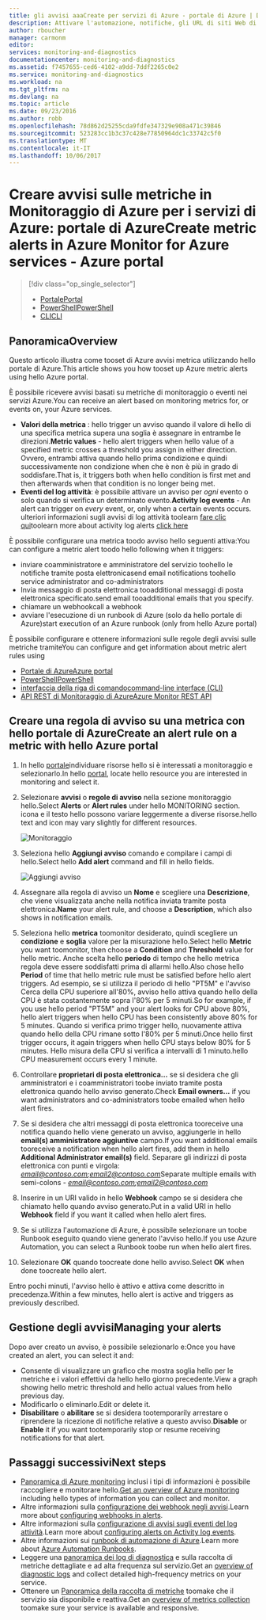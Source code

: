 ```yaml
---
title: gli avvisi aaaCreate per servizi di Azure - portale di Azure | Documenti Microsoft
description: Attivare l'automazione, notifiche, gli URL di siti Web di chiamata (webhook) o messaggi di posta elettronica quando vengono soddisfatte le condizioni di hello specificate.
author: rboucher
manager: carmonm
editor: 
services: monitoring-and-diagnostics
documentationcenter: monitoring-and-diagnostics
ms.assetid: f7457655-ced6-4102-a9dd-7ddf2265c0e2
ms.service: monitoring-and-diagnostics
ms.workload: na
ms.tgt_pltfrm: na
ms.devlang: na
ms.topic: article
ms.date: 09/23/2016
ms.author: robb
ms.openlocfilehash: 78d862d25255cda9fdfe347329e908a471c39846
ms.sourcegitcommit: 523283cc1b3c37c428e77850964dc1c33742c5f0
ms.translationtype: MT
ms.contentlocale: it-IT
ms.lasthandoff: 10/06/2017
---
```

# <a name="create-metric-alerts-in-azure-monitor-for-azure-services---azure-portal"></a><span data-ttu-id="66990-103">Creare avvisi sulle metriche in Monitoraggio di Azure per i servizi di Azure: portale di Azure</span><span class="sxs-lookup"><span data-stu-id="66990-103">Create metric alerts in Azure Monitor for Azure services - Azure portal</span></span>
> [!div class="op_single_selector"]
> * [<span data-ttu-id="66990-104">Portale</span><span class="sxs-lookup"><span data-stu-id="66990-104">Portal</span></span>](insights-alerts-portal.md)
> * [<span data-ttu-id="66990-105">PowerShell</span><span class="sxs-lookup"><span data-stu-id="66990-105">PowerShell</span></span>](insights-alerts-powershell.md)
> * [<span data-ttu-id="66990-106">CLI</span><span class="sxs-lookup"><span data-stu-id="66990-106">CLI</span></span>](insights-alerts-command-line-interface.md)
>
>

## <a name="overview"></a><span data-ttu-id="66990-107">Panoramica</span><span class="sxs-lookup"><span data-stu-id="66990-107">Overview</span></span>
<span data-ttu-id="66990-108">Questo articolo illustra come tooset di Azure avvisi metrica utilizzando hello portale di Azure.</span><span class="sxs-lookup"><span data-stu-id="66990-108">This article shows you how tooset up Azure metric alerts using hello Azure portal.</span></span>   

<span data-ttu-id="66990-109">È possibile ricevere avvisi basati su metriche di monitoraggio o eventi nei servizi Azure.</span><span class="sxs-lookup"><span data-stu-id="66990-109">You can receive an alert based on monitoring metrics for, or events on, your Azure services.</span></span>

* <span data-ttu-id="66990-110">**Valori della metrica** : hello trigger un avviso quando il valore di hello di una specifica metrica supera una soglia è assegnare in entrambe le direzioni.</span><span class="sxs-lookup"><span data-stu-id="66990-110">**Metric values** - hello alert triggers when hello value of a specified metric crosses a threshold you assign in either direction.</span></span> <span data-ttu-id="66990-111">Ovvero, entrambi attiva quando hello prima condizione e quindi successivamente non condizione when che è non è più in grado di soddisfare.</span><span class="sxs-lookup"><span data-stu-id="66990-111">That is, it triggers both when hello condition is first met and then afterwards when that condition is no longer being met.</span></span>    
* <span data-ttu-id="66990-112">**Eventi del log attività**: è possibile attivare un avviso per *ogni* evento o solo quando si verifica un determinato evento.</span><span class="sxs-lookup"><span data-stu-id="66990-112">**Activity log events** - An alert can trigger on *every* event, or, only when a certain events occurs.</span></span> <span data-ttu-id="66990-113">ulteriori informazioni sugli avvisi di log attività toolearn [fare clic qui](monitoring-activity-log-alerts.md)</span><span class="sxs-lookup"><span data-stu-id="66990-113">toolearn more about activity log alerts [click here](monitoring-activity-log-alerts.md)</span></span>

<span data-ttu-id="66990-114">È possibile configurare una metrica toodo avviso hello seguenti attiva:</span><span class="sxs-lookup"><span data-stu-id="66990-114">You can configure a metric alert toodo hello following when it triggers:</span></span>

* <span data-ttu-id="66990-115">inviare coamministratore e amministratore del servizio toohello le notifiche tramite posta elettronica</span><span class="sxs-lookup"><span data-stu-id="66990-115">send email notifications toohello service administrator and co-administrators</span></span>
* <span data-ttu-id="66990-116">Invia messaggio di posta elettronica tooadditional messaggi di posta elettronica specificato.</span><span class="sxs-lookup"><span data-stu-id="66990-116">send email tooadditional emails that you specify.</span></span>
* <span data-ttu-id="66990-117">chiamare un webhook</span><span class="sxs-lookup"><span data-stu-id="66990-117">call a webhook</span></span>
* <span data-ttu-id="66990-118">avviare l'esecuzione di un runbook di Azure (solo da hello portale di Azure)</span><span class="sxs-lookup"><span data-stu-id="66990-118">start execution of an Azure runbook (only from hello Azure portal)</span></span>

<span data-ttu-id="66990-119">È possibile configurare e ottenere informazioni sulle regole degli avvisi sulle metriche tramite</span><span class="sxs-lookup"><span data-stu-id="66990-119">You can configure and get information about metric alert rules using</span></span>

* [<span data-ttu-id="66990-120">Portale di Azure</span><span class="sxs-lookup"><span data-stu-id="66990-120">Azure portal</span></span>](insights-alerts-portal.md)
* [<span data-ttu-id="66990-121">PowerShell</span><span class="sxs-lookup"><span data-stu-id="66990-121">PowerShell</span></span>](insights-alerts-powershell.md)
* [<span data-ttu-id="66990-122">interfaccia della riga di comando</span><span class="sxs-lookup"><span data-stu-id="66990-122">command-line interface (CLI)</span></span>](insights-alerts-command-line-interface.md)
* [<span data-ttu-id="66990-123">API REST di Monitoraggio di Azure</span><span class="sxs-lookup"><span data-stu-id="66990-123">Azure Monitor REST API</span></span>](https://msdn.microsoft.com/library/azure/dn931945.aspx)

## <a name="create-an-alert-rule-on-a-metric-with-hello-azure-portal"></a><span data-ttu-id="66990-124">Creare una regola di avviso su una metrica con hello portale di Azure</span><span class="sxs-lookup"><span data-stu-id="66990-124">Create an alert rule on a metric with hello Azure portal</span></span>
1. <span data-ttu-id="66990-125">In hello [portale](https://portal.azure.com/)individuare risorse hello si è interessati a monitoraggio e selezionarlo.</span><span class="sxs-lookup"><span data-stu-id="66990-125">In hello [portal](https://portal.azure.com/), locate hello resource you are interested in monitoring and select it.</span></span>

2. <span data-ttu-id="66990-126">Selezionare **avvisi** o **regole di avviso** nella sezione monitoraggio hello.</span><span class="sxs-lookup"><span data-stu-id="66990-126">Select **Alerts** or **Alert rules** under hello MONITORING section.</span></span> <span data-ttu-id="66990-127">icona e il testo hello possono variare leggermente a diverse risorse.</span><span class="sxs-lookup"><span data-stu-id="66990-127">hello text and icon may vary slightly for different resources.</span></span>  

    ![Monitoraggio](./media/insights-alerts-portal/AlertRulesButton.png)

3. <span data-ttu-id="66990-129">Seleziona hello **Aggiungi avviso** comando e compilare i campi di hello.</span><span class="sxs-lookup"><span data-stu-id="66990-129">Select hello **Add alert** command and fill in hello fields.</span></span>

    ![Aggiungi avviso](./media/insights-alerts-portal/AddAlertOnlyParamsPage.png)

4. <span data-ttu-id="66990-131">Assegnare alla regola di avviso un **Nome** e scegliere una **Descrizione**, che viene visualizzata anche nella notifica inviata tramite posta elettronica.</span><span class="sxs-lookup"><span data-stu-id="66990-131">**Name** your alert rule, and choose a **Description**, which also shows in notification emails.</span></span>

5. <span data-ttu-id="66990-132">Seleziona hello **metrica** toomonitor desiderato, quindi scegliere un **condizione** e **soglia** valore per la misurazione hello.</span><span class="sxs-lookup"><span data-stu-id="66990-132">Select hello **Metric** you want toomonitor, then choose a **Condition** and **Threshold** value for hello metric.</span></span> <span data-ttu-id="66990-133">Anche scelta hello **periodo** di tempo che hello metrica regola deve essere soddisfatti prima di allarmi hello.</span><span class="sxs-lookup"><span data-stu-id="66990-133">Also chose hello **Period** of time that hello metric rule must be satisfied before hello alert triggers.</span></span> <span data-ttu-id="66990-134">Ad esempio, se si utilizza il periodo di hello "PT5M" e l'avviso Cerca della CPU superiore all'80%, avviso hello attiva quando hello della CPU è stata costantemente sopra l'80% per 5 minuti.</span><span class="sxs-lookup"><span data-stu-id="66990-134">So for example, if you use hello period "PT5M" and your alert looks for CPU above 80%, hello alert triggers when hello CPU has been consistently above 80% for 5 minutes.</span></span> <span data-ttu-id="66990-135">Quando si verifica primo trigger hello, nuovamente attiva quando hello della CPU rimane sotto l'80% per 5 minuti.</span><span class="sxs-lookup"><span data-stu-id="66990-135">Once hello first trigger occurs, it again triggers when hello CPU stays below 80% for 5 minutes.</span></span> <span data-ttu-id="66990-136">Hello misura della CPU si verifica a intervalli di 1 minuto.</span><span class="sxs-lookup"><span data-stu-id="66990-136">hello CPU measurement occurs every 1 minute.</span></span>   

6. <span data-ttu-id="66990-137">Controllare **proprietari di posta elettronica...**  se si desidera che gli amministratori e i coamministratori toobe inviato tramite posta elettronica quando hello avviso generato.</span><span class="sxs-lookup"><span data-stu-id="66990-137">Check **Email owners...** if you want administrators and co-administrators toobe emailed when hello alert fires.</span></span>

7. <span data-ttu-id="66990-138">Se si desidera che altri messaggi di posta elettronica tooreceive una notifica quando hello viene generato un avviso, aggiungerle in hello **email(s) amministratore aggiuntive** campo.</span><span class="sxs-lookup"><span data-stu-id="66990-138">If you want additional emails tooreceive a notification when hello alert fires, add them in hello **Additional Administrator email(s)** field.</span></span> <span data-ttu-id="66990-139">Separare gli indirizzi di posta elettronica con punti e virgola: *email@contoso.com;email2@contoso.com*</span><span class="sxs-lookup"><span data-stu-id="66990-139">Separate multiple emails with semi-colons - *email@contoso.com;email2@contoso.com*</span></span>

8. <span data-ttu-id="66990-140">Inserire in un URI valido in hello **Webhook** campo se si desidera che chiamato hello quando avviso generato.</span><span class="sxs-lookup"><span data-stu-id="66990-140">Put in a valid URI in hello **Webhook** field if you want it called when hello alert fires.</span></span>

9. <span data-ttu-id="66990-141">Se si utilizza l'automazione di Azure, è possibile selezionare un toobe Runbook eseguito quando viene generato l'avviso hello.</span><span class="sxs-lookup"><span data-stu-id="66990-141">If you use Azure Automation, you can select a Runbook toobe run when hello alert fires.</span></span>

10. <span data-ttu-id="66990-142">Selezionare **OK** quando toocreate done hello avviso.</span><span class="sxs-lookup"><span data-stu-id="66990-142">Select **OK** when done toocreate hello alert.</span></span>   

<span data-ttu-id="66990-143">Entro pochi minuti, l'avviso hello è attivo e attiva come descritto in precedenza.</span><span class="sxs-lookup"><span data-stu-id="66990-143">Within a few minutes, hello alert is active and triggers as previously described.</span></span>

## <a name="managing-your-alerts"></a><span data-ttu-id="66990-144">Gestione degli avvisi</span><span class="sxs-lookup"><span data-stu-id="66990-144">Managing your alerts</span></span>
<span data-ttu-id="66990-145">Dopo aver creato un avviso, è possibile selezionarlo e:</span><span class="sxs-lookup"><span data-stu-id="66990-145">Once you have created an alert, you can select it and:</span></span>

* <span data-ttu-id="66990-146">Consente di visualizzare un grafico che mostra soglia hello per le metriche e i valori effettivi da hello hello giorno precedente.</span><span class="sxs-lookup"><span data-stu-id="66990-146">View a graph showing hello metric threshold and hello actual values from hello previous day.</span></span>
* <span data-ttu-id="66990-147">Modificarlo o eliminarlo.</span><span class="sxs-lookup"><span data-stu-id="66990-147">Edit or delete it.</span></span>
* <span data-ttu-id="66990-148">**Disabilitare** o **abilitare** se si desidera tootemporarily arrestare o riprendere la ricezione di notifiche relative a questo avviso.</span><span class="sxs-lookup"><span data-stu-id="66990-148">**Disable** or **Enable** it if you want tootemporarily stop or resume receiving notifications for that alert.</span></span>

## <a name="next-steps"></a><span data-ttu-id="66990-149">Passaggi successivi</span><span class="sxs-lookup"><span data-stu-id="66990-149">Next steps</span></span>
* <span data-ttu-id="66990-150">[Panoramica di Azure monitoring](monitoring-overview.md) inclusi i tipi di informazioni è possibile raccogliere e monitorare hello.</span><span class="sxs-lookup"><span data-stu-id="66990-150">[Get an overview of Azure monitoring](monitoring-overview.md) including hello types of information you can collect and monitor.</span></span>
* <span data-ttu-id="66990-151">Altre informazioni sulla [configurazione dei webhook negli avvisi](insights-webhooks-alerts.md).</span><span class="sxs-lookup"><span data-stu-id="66990-151">Learn more about [configuring webhooks in alerts](insights-webhooks-alerts.md).</span></span>
* <span data-ttu-id="66990-152">Altre informazioni sulla [configurazione di avvisi sugli eventi del log attività](monitoring-activity-log-alerts.md).</span><span class="sxs-lookup"><span data-stu-id="66990-152">Learn more about [configuring alerts on Activity log events](monitoring-activity-log-alerts.md).</span></span>
* <span data-ttu-id="66990-153">Altre informazioni sui [runbook di automazione di Azure](../automation/automation-starting-a-runbook.md).</span><span class="sxs-lookup"><span data-stu-id="66990-153">Learn more about [Azure Automation Runbooks](../automation/automation-starting-a-runbook.md).</span></span>
* <span data-ttu-id="66990-154">Leggere una [panoramica dei log di diagnostica](monitoring-overview-of-diagnostic-logs.md) e sulla raccolta di metriche dettagliate e ad alta frequenza sul servizio.</span><span class="sxs-lookup"><span data-stu-id="66990-154">Get an [overview of diagnostic logs](monitoring-overview-of-diagnostic-logs.md) and collect detailed high-frequency metrics on your service.</span></span>
* <span data-ttu-id="66990-155">Ottenere un [Panoramica della raccolta di metriche](insights-how-to-customize-monitoring.md) toomake che il servizio sia disponibile e reattiva.</span><span class="sxs-lookup"><span data-stu-id="66990-155">Get an [overview of metrics collection](insights-how-to-customize-monitoring.md) toomake sure your service is available and responsive.</span></span>
